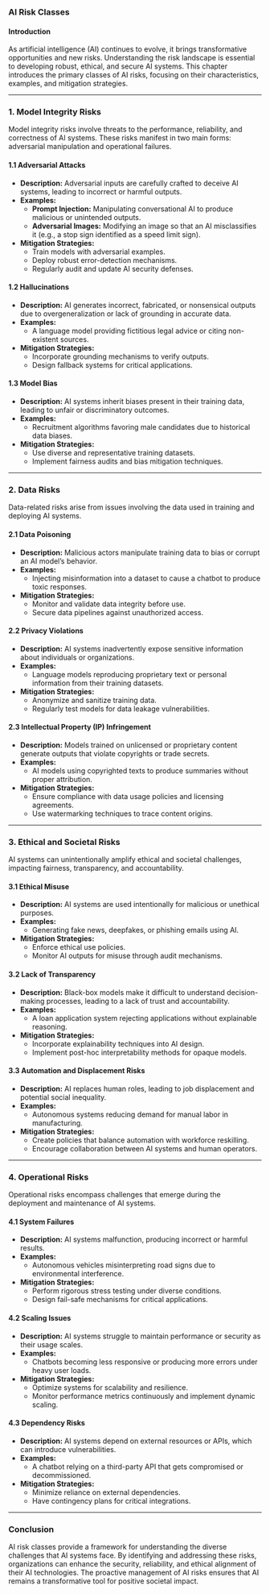 ### **AI Risk Classes**

#### **Introduction**
As artificial intelligence (AI) continues to evolve, it brings transformative opportunities and new risks. Understanding the risk landscape is essential to developing robust, ethical, and secure AI systems. This chapter introduces the primary classes of AI risks, focusing on their characteristics, examples, and mitigation strategies.

---

### **1. Model Integrity Risks**
Model integrity risks involve threats to the performance, reliability, and correctness of AI systems. These risks manifest in two main forms: adversarial manipulation and operational failures.

#### **1.1 Adversarial Attacks**
- **Description:** Adversarial inputs are carefully crafted to deceive AI systems, leading to incorrect or harmful outputs.
- **Examples:**
  - **Prompt Injection:** Manipulating conversational AI to produce malicious or unintended outputs.
  - **Adversarial Images:** Modifying an image so that an AI misclassifies it (e.g., a stop sign identified as a speed limit sign).
- **Mitigation Strategies:**
  - Train models with adversarial examples.
  - Deploy robust error-detection mechanisms.
  - Regularly audit and update AI security defenses.

#### **1.2 Hallucinations**
- **Description:** AI generates incorrect, fabricated, or nonsensical outputs due to overgeneralization or lack of grounding in accurate data.
- **Examples:**
  - A language model providing fictitious legal advice or citing non-existent sources.
- **Mitigation Strategies:**
  - Incorporate grounding mechanisms to verify outputs.
  - Design fallback systems for critical applications.

#### **1.3 Model Bias**
- **Description:** AI systems inherit biases present in their training data, leading to unfair or discriminatory outcomes.
- **Examples:**
  - Recruitment algorithms favoring male candidates due to historical data biases.
- **Mitigation Strategies:**
  - Use diverse and representative training datasets.
  - Implement fairness audits and bias mitigation techniques.

---

### **2. Data Risks**
Data-related risks arise from issues involving the data used in training and deploying AI systems.

#### **2.1 Data Poisoning**
- **Description:** Malicious actors manipulate training data to bias or corrupt an AI model’s behavior.
- **Examples:**
  - Injecting misinformation into a dataset to cause a chatbot to produce toxic responses.
- **Mitigation Strategies:**
  - Monitor and validate data integrity before use.
  - Secure data pipelines against unauthorized access.

#### **2.2 Privacy Violations**
- **Description:** AI systems inadvertently expose sensitive information about individuals or organizations.
- **Examples:**
  - Language models reproducing proprietary text or personal information from their training datasets.
- **Mitigation Strategies:**
  - Anonymize and sanitize training data.
  - Regularly test models for data leakage vulnerabilities.

#### **2.3 Intellectual Property (IP) Infringement**
- **Description:** Models trained on unlicensed or proprietary content generate outputs that violate copyrights or trade secrets.
- **Examples:**
  - AI models using copyrighted texts to produce summaries without proper attribution.
- **Mitigation Strategies:**
  - Ensure compliance with data usage policies and licensing agreements.
  - Use watermarking techniques to trace content origins.

---

### **3. Ethical and Societal Risks**
AI systems can unintentionally amplify ethical and societal challenges, impacting fairness, transparency, and accountability.

#### **3.1 Ethical Misuse**
- **Description:** AI systems are used intentionally for malicious or unethical purposes.
- **Examples:**
  - Generating fake news, deepfakes, or phishing emails using AI.
- **Mitigation Strategies:**
  - Enforce ethical use policies.
  - Monitor AI outputs for misuse through audit mechanisms.

#### **3.2 Lack of Transparency**
- **Description:** Black-box models make it difficult to understand decision-making processes, leading to a lack of trust and accountability.
- **Examples:**
  - A loan application system rejecting applications without explainable reasoning.
- **Mitigation Strategies:**
  - Incorporate explainability techniques into AI design.
  - Implement post-hoc interpretability methods for opaque models.

#### **3.3 Automation and Displacement Risks**
- **Description:** AI replaces human roles, leading to job displacement and potential social inequality.
- **Examples:**
  - Autonomous systems reducing demand for manual labor in manufacturing.
- **Mitigation Strategies:**
  - Create policies that balance automation with workforce reskilling.
  - Encourage collaboration between AI systems and human operators.

---

### **4. Operational Risks**
Operational risks encompass challenges that emerge during the deployment and maintenance of AI systems.

#### **4.1 System Failures**
- **Description:** AI systems malfunction, producing incorrect or harmful results.
- **Examples:**
  - Autonomous vehicles misinterpreting road signs due to environmental interference.
- **Mitigation Strategies:**
  - Perform rigorous stress testing under diverse conditions.
  - Design fail-safe mechanisms for critical applications.

#### **4.2 Scaling Issues**
- **Description:** AI systems struggle to maintain performance or security as their usage scales.
- **Examples:**
  - Chatbots becoming less responsive or producing more errors under heavy user loads.
- **Mitigation Strategies:**
  - Optimize systems for scalability and resilience.
  - Monitor performance metrics continuously and implement dynamic scaling.

#### **4.3 Dependency Risks**
- **Description:** AI systems depend on external resources or APIs, which can introduce vulnerabilities.
- **Examples:**
  - A chatbot relying on a third-party API that gets compromised or decommissioned.
- **Mitigation Strategies:**
  - Minimize reliance on external dependencies.
  - Have contingency plans for critical integrations.

---

### **Conclusion**
AI risk classes provide a framework for understanding the diverse challenges that AI systems face. By identifying and addressing these risks, organizations can enhance the security, reliability, and ethical alignment of their AI technologies. The proactive management of AI risks ensures that AI remains a transformative tool for positive societal impact.